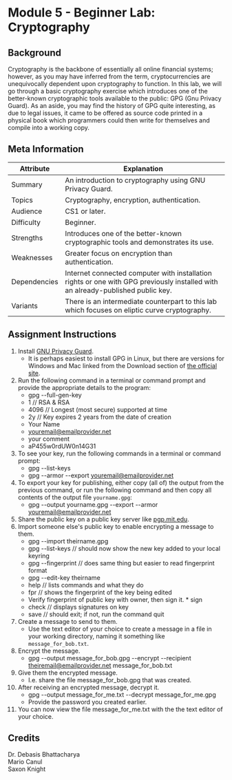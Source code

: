 # Module 5 - Beginner Lab: Cryptography

## Background
Cryptography is the backbone of essentially all online financial systems; however, as you may have inferred from the term, cryptocurrencies are unequivocally dependent upon cryptography to function. In this lab, we will go through a basic cryptography exercise which introduces one of the better-known cryptographic tools available to the public: GPG (Gnu Privacy Guard). As an aside, you may find the history of GPG quite interesting, as due to legal issues, it came to be offered as source code printed in a physical book which programmers could then write for themselves and compile into a working copy.

## Meta Information
| Attribute | Explanation |
| - | - |
| Summary | An introduction to cryptography using GNU Privacy Guard. |
| Topics | Cryptography, encryption, authentication. |
| Audience | CS1 or later. |
| Difficulty | Beginner. |
| Strengths | Introduces one of the better-known cryptographic tools and demonstrates its use. |
| Weaknesses | Greater focus on encryption than authentication. |
| Dependencies | Internet connected computer with installation rights or one with GPG previously installed with an already-published public key. |
| Variants | There is an intermediate counterpart to this lab which focuses on eliptic curve cryptography. |

## Assignment Instructions
1. Install [GNU Privacy Guard][gpg-site].
    * It is perhaps easiest to install GPG in Linux, but there are versions for Windows and Mac linked from the Download section of [the official site][gpg-site].
2. Run the following command in a terminal or command prompt and provide the appropriate details to the program:
    * gpg --full-gen-key
    * 1    // RSA & RSA
    * 4096 // Longest (most secure) supported at time
    * 2y   // Key expires 2 years from the date of creation
    * Your Name
    * youremail@emailprovider.net
    * your comment
    * aP455w0rdUW0n14G31
3. To see your key, run the following commands in a terminal or command prompt:
    * gpg --list-keys
    * gpg --armor --export youremail@emailprovider.net
4. To export your key for publishing, either copy (all of) the output from the previous command, or run the following command and then copy all contents of the output file `yourname.gpg`:
    * gpg --output yourname.gpg --export --armor youremail@emailprovider.net
5. Share the public key on a public key server like [pgp.mit.edu][pgp-mit].
6. Import someone else's public key to enable encrypting a message to them.
    * gpg --import theirname.gpg
    * gpg --list-keys   // should now show the new key added to your local keyring
    * gpg --fingerprint // does same thing but easier to read fingerprint format
    * gpg --edit-key theirname
    * help              // lists commands and what they do
    * fpr               // shows the fingerprint of the key being edited
    * Verify fingerprint of public key with owner, then sign it.
            * sign
    * check // displays signatures on key
    * save  // should exit; if not, run the command quit
7. Create a message to send to them.
    * Use the text editor of your choice to create a message in a file in your working directory, naming it something like `message_for_bob.txt`.
8. Encrypt the message.
    * gpg --output message_for_bob.gpg --encrypt --recipient theiremail@emailprovider.net message_for_bob.txt
9. Give them the encrypted message.
    * I.e. share the file message_for_bob.gpg that was created.
10. After receiving an encrypted message, decrypt it.
    * gpg --output message_for_me.txt --decrypt message_for_me.gpg
    * Provide the password you created earlier.
11. You can now view the file message_for_me.txt with the the text editor of your choice.

## Credits
Dr. Debasis Bhattacharya  
Mario Canul  
Saxon Knight  

[gpg-site]: https://www.gnupg.org/
[gpg-manual]: https://www.gnupg.org/gph/en/manual/c14.html
[pgp-mit]: https://pgp.mit.edu/
